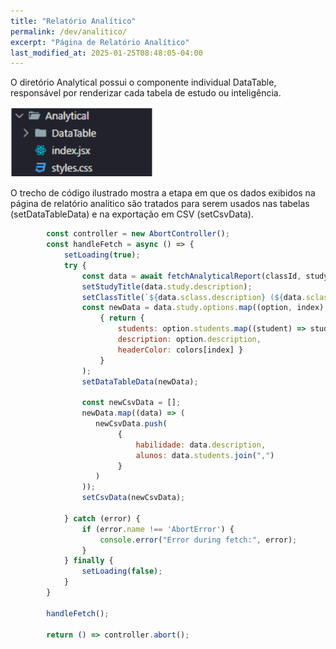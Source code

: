 ```yaml
---
title: "Relatório Analítico"
permalink: /dev/analitico/
excerpt: "Página de Relatório Analítico"
last_modified_at: 2025-01-25T08:48:05-04:00
---
```


O diretório Analytical possui o componente individual DataTable, responsável por renderizar cada tabela de estudo ou inteligência.

![modulos](/assets/images/code14.png)

O trecho de código ilustrado mostra a etapa em que os dados exibidos na página de relatório analitico são tratados para serem usados nas tabelas (setDataTableData) e na exportação em CSV (setCsvData).

```jsx
        const controller = new AbortController();
        const handleFetch = async () => {
            setLoading(true);
            try {
                const data = await fetchAnalyticalReport(classId, studyId, controller);
                setStudyTitle(data.study.description);
                setClassTitle(`${data.sclass.description} (${data.sclass.semester}/${data.sclass.year})`);
                const newData = data.study.options.map((option, index) => 
                    { return { 
                        students: option.students.map((student) => student.first_name + " " + student.last_name),
                        description: option.description,
                        headerColor: colors[index] }
                    }
                );
                setDataTableData(newData);

                const newCsvData = [];
                newData.map((data) => (
                   newCsvData.push(
                        {
                            habilidade: data.description,
                            alunos: data.students.join(",")
                        }
                   ) 
                ));
                setCsvData(newCsvData);

            } catch (error) {
                if (error.name !== 'AbortError') {
                    console.error("Error during fetch:", error);
                }
            } finally {
                setLoading(false);
            }
        }

        handleFetch();

        return () => controller.abort();
```